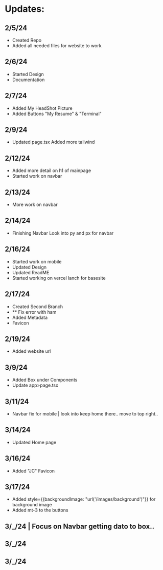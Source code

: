 # Updates:

## 2/5/24
- Created Repo
- Added all needed files for website to work

## 2/6/24
- Started Design
- Documentation 

## 2/7/24 
- Added My HeadShot Picture
- Added Buttons
    "My Resume" & "Terminal"

## 2/9/24
- Updated page.tsx 
    Added more tailwind

## 2/12/24
- Added more detail on h1 of mainpage
- Started work on navbar

## 2/13/24
- More work on navbar

## 2/14/24
- Finishing Navbar
    Look into py and px for navbar

## 2/16/24
- Started work on mobile
- Updated Design
- Updated ReadME
- Started working on vercel lanch for basesite

## 2/17/24
- Created Second Branch
- ** Fix error with ham
- Added Metadata
- Favicon

## 2/19/24
- Added website url 

## 3/9/24
- Added Box under Components
- Update app>page.tsx

## 3/11/24 
- Navbar fix for mobile | look into keep home there.. move to top right..

## 3/14/24
- Updated Home page 

## 3/16/24
- Added "JC" Favicon


## 3/17/24
- Added style={{backgroundImage: "url('/images/background')"}} for background image
- Added mt-3 to the buttons

## 3/_/24  | Focus on Navbar getting dato to box.. 


## 3/_/24


## 3/_/24
